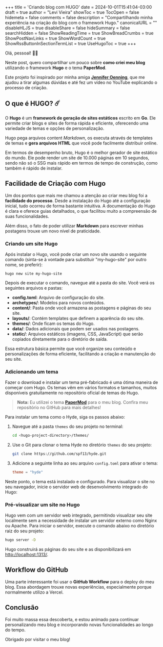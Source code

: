 +++
title = 'Criando blog com HUGO'
date = 2024-10-01T15:41:04-03:00
draft = true
author = "Levi Vieira"
showToc = true
TocOpen = false
hidemeta = false
comments = false
description = "Compartilhando minha experiência na criação do blog com o framework Hugo."
canonicalURL = ""
disableHLJS = true
disableShare = false
hideSummary = false
searchHidden = false
ShowReadingTime = true
ShowBreadCrumbs = true
ShowPostNavLinks = true
ShowWordCount = true
ShowRssButtonInSectionTermList = true
UseHugoToc = true
+++

Olá, pessoal! 👋🏾

Neste post, quero compartilhar um pouco sobre **como criei meu blog** utilizando o framework **Hugo** e o tema **PaperMod**. 

Este projeto foi inspirado por minha amiga **[Jennifer Oenning](https://www.instagram.com/jenniferoenning/)**, que me ajudou a tirar algumas dúvidas e até fez um vídeo no YouTube explicando o processo de criação.

## O que é HUGO? ☄️

O **Hugo** é um **framework de geração de sites estáticos** escrito em **Go**. Ele permite criar blogs e sites de forma rápida e eficiente, oferecendo uma variedade de temas e opções de personalização.

Hugo pega arquivos content *Markdown*, os executa através de templates de temas e **gera arquivos HTML** que você pode facilmente distribuir online.

Em termos de desempenho bruto, Hugo é o melhor gerador de site estático do mundo. Ele pode render um site de 10.000 páginas em 10 segundos, sendo não só  o SSG mais rápido em termos de tempo de construção, como também é rápido de instalar.

## Facilidade de Criação com Hugo

Um dos pontos que mais me chamou a atenção ao criar meu blog foi a **facilidade do processo**. Desde a instalação do Hugo até a configuração inicial, tudo ocorreu de forma bastante intuitiva. A documentação do Hugo é clara e oferece guias detalhados, o que facilitou muito a compreensão de suas funcionalidades.

Além disso, o fato de poder utilizar **Markdown** para escrever minhas postagens trouxe um novo nível de praticidade.

### Criando um site Hugo 

Após instalar o Hugo, você pode criar um novo site usando o seguinte comando (sinta-se à vontade para substituir "my-hugo-site" por outro nome, se preferir):

```
hugo new site my-hugo-site
```

Depois de executar o comando, navegue até a pasta do site. Você verá os seguintes arquivos e pastas:

- **config.toml**: Arquivo de configuração do site.
- **archetypes/**: Modelos para novos conteúdos.
- **content/**: Pasta onde você armazena as postagens e páginas do seu site.
- **layouts/**: Contém templates que definem a aparência do seu site.
- **themes/**: Onde ficam os temas do Hugo.
- **data/**: Dados adicionais que podem ser usados nas postagens.
- **static/**: Arquivos estáticos (imagens, CSS, JavaScript) que serão copiados diretamente para o diretório de saída.

Essa estrutura básica permite que você organize seu conteúdo e personalizações de forma eficiente, facilitando a criação e manutenção do seu site.

### Adicionando um tema

Fazer o download e instalar um tema pré-fabricado é uma ótima maneira de começar com Hugo. Os temas vêm em vários formatos e tamanhos, muitos disponíveis gratuitamente no repositório oficial de temas do Hugo. 

> **Nota:** Eu utilizei o tema [**PaperMod**](https://github.com/adityatelange/hugo-PaperMod) para o meu blog. Confira meu repositório no GitHub para mais detalhes!

Para instalar um tema como o Hyde, siga os passos abaixo:

1. Navegue até a pasta `themes` do seu projeto no terminal:
   ```bash
   cd <hugo-project-directory>/themes/
   ```

2. Use o Git para clonar o tema Hyde no diretório `themes` do seu projeto:
   ```bash
   git clone https://github.com/spf13/hyde.git
   ```

3. Adicione a seguinte linha ao seu arquivo `config.toml` para ativar o tema:
   ```toml
   theme = "hyde"
   ```

Neste ponto, o tema está instalado e configurado. Para visualizar o site no seu navegador, inicie o servidor web de desenvolvimento integrado do Hugo:

### Pré-visualizar um site no Hugo

Hugo vem com um servidor web integrado, permitindo visualizar seu site localmente sem a necessidade de instalar um servidor externo como Nginx ou Apache. Para iniciar o servidor, execute o comando abaixo no diretório raiz do seu projeto:

```bash
hugo server -D
```

Hugo construirá as páginas do seu site e as disponibilizará em [http://localhost:1313/](http://localhost:1313/).

## Workflow do GitHub 

Uma parte interessante foi usar o **GitHub Workflow** para o deploy do meu blog. Essa abordagem trouxe novas experiências, especialmente porque normalmente utilizo a Vercel. 

## Conclusão

Foi muito massa essa descoberta, e estou animado para continuar personalizando meu blog e incorporando novas funcionalidades ao longo do tempo. 

Obrigado por visitar o meu blog! 